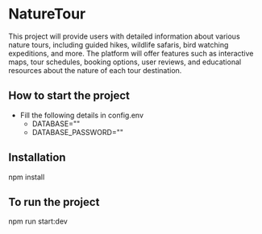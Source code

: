 # NatureTour
This project will provide users with detailed information about various nature tours, including guided hikes, wildlife safaris, bird watching expeditions, and more. The platform will offer features such as interactive maps, tour schedules, booking options, user reviews, and educational resources about the nature of each tour destination.

## How to start the project
- Fill the following details in config.env
  - DATABASE=""
  - DATABASE_PASSWORD=""

## Installation
npm install

## To run the project
npm run start:dev
